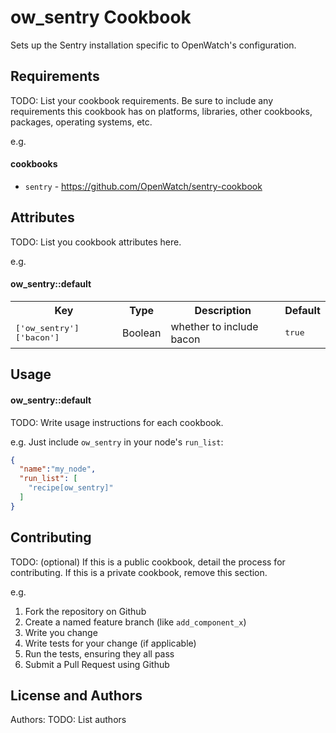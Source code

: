 ow_sentry Cookbook
====================
Sets up the Sentry installation specific to OpenWatch's configuration.


Requirements
------------
TODO: List your cookbook requirements. Be sure to include any requirements this cookbook has on platforms, libraries, other cookbooks, packages, operating systems, etc.

e.g.
#### cookbooks
- `sentry` - https://github.com/OpenWatch/sentry-cookbook

Attributes
----------
TODO: List you cookbook attributes here.

e.g.
#### ow_sentry::default
<table>
  <tr>
    <th>Key</th>
    <th>Type</th>
    <th>Description</th>
    <th>Default</th>
  </tr>
  <tr>
    <td><tt>['ow_sentry']['bacon']</tt></td>
    <td>Boolean</td>
    <td>whether to include bacon</td>
    <td><tt>true</tt></td>
  </tr>
</table>

Usage
-----
#### ow_sentry::default
TODO: Write usage instructions for each cookbook.

e.g.
Just include `ow_sentry` in your node's `run_list`:

```json
{
  "name":"my_node",
  "run_list": [
    "recipe[ow_sentry]"
  ]
}
```

Contributing
------------
TODO: (optional) If this is a public cookbook, detail the process for contributing. If this is a private cookbook, remove this section.

e.g.
1. Fork the repository on Github
2. Create a named feature branch (like `add_component_x`)
3. Write you change
4. Write tests for your change (if applicable)
5. Run the tests, ensuring they all pass
6. Submit a Pull Request using Github

License and Authors
-------------------
Authors: TODO: List authors
